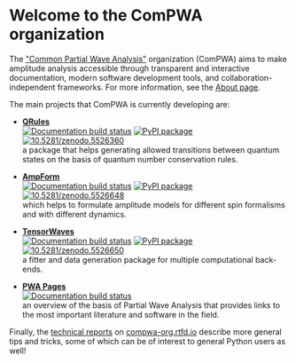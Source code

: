 # Welcome to the ComPWA organization

The ["Common Partial Wave Analysis"](https://github.com/ComPWA) organization (ComPWA) aims to make amplitude analysis accessible through transparent and interactive documentation, modern software development tools, and collaboration-independent frameworks. For more information, see the [About page](https://compwa-org.readthedocs.io/en/stable/about.html).

The main projects that ComPWA is currently developing are:

- **[QRules](https://qrules.readthedocs.io)**<br>
  [![Documentation build status](https://readthedocs.org/projects/qrules/badge/?version=latest)](https://qrules.readthedocs.io)
  [![PyPI package](https://badge.fury.io/py/qrules.svg)](https://pypi.org/project/qrules)
  [![10.5281/zenodo.5526360](https://zenodo.org/badge/doi/10.5281/zenodo.5526360.svg)](https://doi.org/10.5281/zenodo.5526360)<br>
  a package that helps generating allowed transitions between quantum states on the basis of quantum number conservation rules.

- **[AmpForm](https://ampform.readthedocs.io)**<br>
  [![Documentation build status](https://readthedocs.org/projects/ampform/badge/?version=latest)](https://ampform.readthedocs.io)
  [![PyPI package](https://badge.fury.io/py/ampform.svg)](https://pypi.org/project/ampform)
  [![10.5281/zenodo.5526648](https://zenodo.org/badge/doi/10.5281/zenodo.5526648.svg)](https://doi.org/10.5281/zenodo.5526648)<br>
  which helps to formulate amplitude models for different spin formalisms and with different dynamics.

- **[TensorWaves](https://tensorwaves.readthedocs.io)**<br>
  [![Documentation build status](https://readthedocs.org/projects/tensorwaves/badge/?version=latest)](https://tensorwaves.readthedocs.io)
  [![PyPI package](https://badge.fury.io/py/tensorwaves.svg)](https://pypi.org/project/tensorwaves)
  [![10.5281/zenodo.5526650](https://zenodo.org/badge/doi/10.5281/zenodo.5526650.svg)](https://doi.org/10.5281/zenodo.5526650)<br>
  a fitter and data generation package for multiple computational back-ends.

- **[PWA Pages](https://pwa.readthedocs.io)**<br>
  [![Documentation build status](https://readthedocs.org/projects/pwa/badge/?version=latest)](https://pwa.readthedocs.io)<br>
  an overview of the basis of Partial Wave Analysis that provides links to the most important literature and software in the field.

Finally, the [technical reports](https://compwa-org.readthedocs.io/en/stable/reports.html) on [compwa-org.rtfd.io](https://compwa-org.readthedocs.io) describe more general tips and tricks, some of which can be of interest to general Python users as well!
